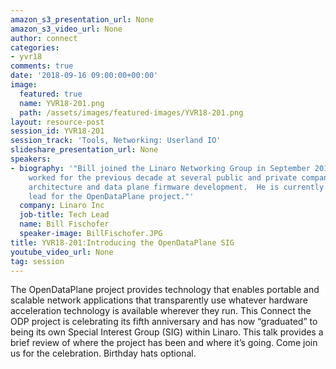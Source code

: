 ```yaml
---
amazon_s3_presentation_url: None
amazon_s3_video_url: None
author: connect
categories:
- yvr18
comments: true
date: '2018-09-16 09:00:00+00:00'
image:
  featured: true
  name: YVR18-201.png
  path: /assets/images/featured-images/YVR18-201.png
layout: resource-post
session_id: YVR18-201
session_track: 'Tools, Networking: Userland IO'
slideshare_presentation_url: None
speakers:
- biography: '"Bill joined the Linaro Networking Group in September 2013 after having
    worked for the previous decade at several public and private companies in network
    architecture and data plane firmware development.  He is currently the LNG technical
    lead for the OpenDataPlane project."'
  company: Linaro Inc
  job-title: Tech Lead
  name: Bill Fischofer
  speaker-image: BillFischofer.JPG
title: YVR18-201:Introducing the OpenDataPlane SIG
youtube_video_url: None
tag: session
---
```


The OpenDataPlane project provides technology that enables portable and scalable network applications that transparently use whatever hardware acceleration technology is available wherever they run. This Connect the ODP project is celebrating its fifth anniversary and has now “graduated” to being its own Special Interest Group (SIG) within Linaro. This talk provides a brief review of where the project has been and where it’s going. Come join us for the celebration. Birthday hats optional.